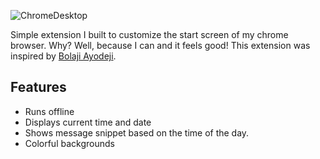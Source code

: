 ![ChromeDesktop](https://res.cloudinary.com/simplytammy/image/upload/v1546400273/Screenshot_90.png)

Simple extension I built to customize the start screen of my chrome browser. Why? Well, because I can and it feels good!
This extension was inspired by [Bolaji Ayodeji](https://github.com/BolajiAyodeji "Bolaji's Github profile").

## Features

* Runs offline
* Displays current time and date
* Shows message snippet based on the time of the day.
* Colorful backgrounds
